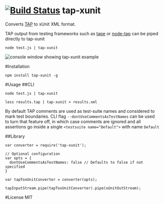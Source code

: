 [![Build Status](https://travis-ci.org/aghassemi/tap-xunit.png)](https://travis-ci.org/aghassemi/tap-xunit)
tap-xunit
=========

Converts [TAP](http://testanything.org/) to xUnit XML format.

TAP output from testing frameworks such as [tape](https://github.com/substack/tape) or [node-tap](https://github.com/isaacs/node-tap) can be piped directly to tap-xunit

```
node test.js | tap-xunit
```

![console window showing tap-xunit example](https://cloud.githubusercontent.com/assets/2099009/5288038/60d5a2da-7ae6-11e4-8d5a-5de497b4b597.jpg)

#Installation

```
npm install tap-xunit -g
```

#Usage
##CLI
```
node test.js | tap-xunit

less results.tap | tap-xunit > results.xml
```

By default TAP comments are used as test-suite names and considered to mark test boundaries. CLI flag ```--dontUseCommentsAsTestNames``` can be used to turn that feature off, in which case comments are ignored and
all assertions go inside a single ```<testsuite name="Default">``` with name ```Default```

##Library
```
var converter = require('tap-xunit');

// Optional configuration
var opts = {
  dontUseCommentsAsTestNames: false // Defaults to false if not specified
}

var tapToxUnitConverter = converter(opts);

tapInputStream.pipe(tapToxUnitConverter).pipe(xUnitOutStream);
```

#License
MIT
